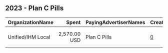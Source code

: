 ## 2023 - Plan C Pills 
|OrganizationName|Spent|PayingAdvertiserNames|CreativeUrls|Impressions|Genders|AgeBrackets|CountryCodes|BillingAddresses|CandidateBallotInformation|
|:---|---:|:---|:---|---:|:---|:---|:---|:---|:---|
|Unified/IHM Local|2,570.00 USD|Plan C Pills|[0](https://www.snap.com/political-ads/asset/ce4451f6e969d4a88f28dd37e1da7e324ab11188025cc744010adadc34815d68?mediaType=png)|1,097,243|FEMALE|18-34|united states|"180 madison ave,new york ,10016,US"||
